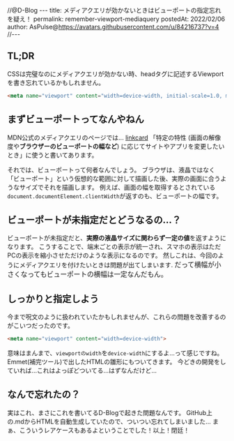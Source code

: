 //@D-Blog ---
title: メディアクエリが効かないときはビューポートの指定忘れを疑え！
permalink: remember-viewport-mediaquery
postedAt: 2022/02/06
author: AsPulse@https://avatars.githubusercontent.com/u/84216737?v=4
//---

## TL;DR
CSSは完璧なのにメディアクエリが効かない時、headタグに記述するViewportを書き忘れているかもしれません。
```html
<meta name="viewport" content="width=device-width, initial-scale=1.0, maximum-scale=1.0, minimum-scale=1.0">
```

## まずビューポートってなんやねん

MDN公式のメディアクエリのページでは...
[linkcard](https://developer.mozilla.org/ja/docs/Web/CSS/Media_Queries/Using_media_queries)
「特定の特性 (画面の解像度や**ブラウザーのビューポートの幅など**) に応じてサイトやアプリを変更したいとき」に使うと書いてあります。

それでは、ビューポートって何者なんでしょう。
ブラウザは、液晶ではなく「ビューポート」という仮想的な範囲に対して描画した後、実際の画面に合うようなサイズでそれを描画します。
例えば、画面の幅を取得するとされている`document.documentElement.clientWidth`が返すのも、ビューポートの幅です。

## ビューポートが未指定だとどうなるの...？
ビューポートが未指定だと、**実際の液晶サイズに関わらず一定の値**を返すようになります。
こうすることで、端末ごとの表示が統一され、スマホの表示はただPCの表示を縮小させただけのような表示になるのです。
然しこれは、今回のようにメディアクエリを付けたいときは問題が出てしまいます.
<span style="font-size: 110%">だって横幅が小さくなってもビューポートの横幅は一定なんだもん。</span>

## しっかりと指定しよう
今まで呪文のように扱われていたかもしれませんが、これらの問題を改善するのがこいつだったのです。
```html
<meta name="viewport" content="width=device-width">
```
意味はまんまで、`viewportのwidth`を`device-width`にするよ...って感じですね。
Emmet(補完ツール)で出したHTMLの雛形にもついてきます。
今どきの開発をしていれば...これはよっぽどついてる...はずなんだけど...

## なんで忘れたの？
実はこれ、まさにこれを書いてるD-Blogで起きた問題なんです。
GitHub上の.mdからHTMLを自動生成していたので、ついつい忘れてしまいました...
まぁ、こういうレアケースもあるよということでした！以上！閉廷！
